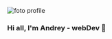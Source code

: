 <img src="https://www.rabstol.net/uploads/gallery/comthumb/34/rabstol_net_waterfalls_4.jpg" alt="foto profile" >

### Hi all, I'm Andrey - webDev 👋

<!--
**andrey28121989/andrey28121989** is a ✨ _special_ ✨ repository because its `README.md` (this file) appears on your GitHub profile.

Here are some ideas to get you started:

- 🔭 I’m currently working on ...
- 🌱 I’m currently learning ...
- 👯 I’m looking to collaborate on ...
- 🤔 I’m looking for help with ...
- 💬 Ask me about ...
- 📫 How to reach me: ...
- 😄 Pronouns: ...
- ⚡ Fun fact: ...
-->
